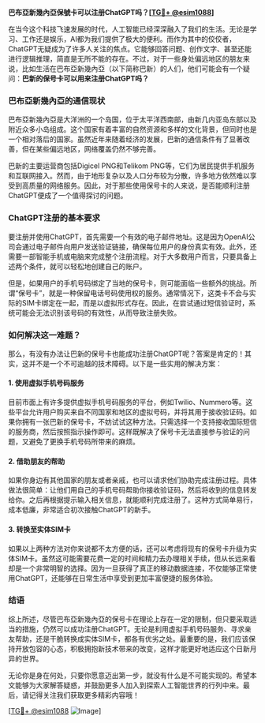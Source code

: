 **巴布亞新幾內亞保號卡可以注册ChatGPT吗？[[TG💪+ @esim1088](https://t.me/s/esim1088)]**

在当今这个科技飞速发展的时代，人工智能已经深深融入了我们的生活。无论是学习、工作还是娱乐，AI都为我们提供了极大的便利。而作为其中的佼佼者，ChatGPT无疑成为了许多人关注的焦点。它能够回答问题、创作文字、甚至还能进行逻辑推理，简直是无所不能的存在。不过，对于一些身处偏远地区的朋友来说，比如生活在巴布亞新幾內亞（以下简称巴新）的人们，他们可能会有一个疑问：**巴新的保号卡可以用来注册ChatGPT吗？**

### 巴布亞新幾內亞的通信现状

巴布亞新幾內亞是大洋洲的一个岛国，位于太平洋西南部，由新几内亚岛东部以及附近众多小岛组成。这个国家有着丰富的自然资源和多样的文化背景，但同时也是一个相对落后的国家。虽然近年来随着经济的发展，巴新的通信条件有了显著改善，但在某些偏远地区，网络覆盖仍然不够完善。

巴新的主要运营商包括Digicel PNG和Telikom PNG等，它们为居民提供手机服务和互联网接入。然而，由于地形复杂以及人口分布较为分散，许多地方依然难以享受到高质量的网络服务。因此，对于那些使用保号卡的人来说，是否能顺利注册ChatGPT便成了一个值得探讨的问题。

### ChatGPT注册的基本要求

要注册并使用ChatGPT，首先需要一个有效的电子邮件地址。这是因为OpenAI公司会通过电子邮件向用户发送验证链接，确保每位用户的身份真实有效。此外，还需要一部智能手机或电脑来完成整个注册流程。对于大多数用户而言，只要具备上述两个条件，就可以轻松地创建自己的账户。

但是，如果用户的手机号码绑定了当地的保号卡，则可能面临一些额外的挑战。所谓“保号卡”，就是一种保留电话号码使用权的服务。通常情况下，这类卡不会与实际的SIM卡绑定在一起，而是以虚拟形式存在。因此，在尝试通过短信验证时，系统可能会无法识别该号码的有效性，从而导致注册失败。

### 如何解决这一难题？

那么，有没有办法让巴新的保号卡也能成功注册ChatGPT呢？答案是肯定的！其实，这并不是一个不可逾越的技术障碍。以下是一些实用的解决方案：

#### 1. 使用虚拟手机号码服务

目前市面上有许多提供虚拟手机号码服务的平台，例如Twilio、Nummero等。这些平台允许用户购买来自不同国家和地区的虚拟号码，并将其用于接收验证码。如果你拥有一张巴新的保号卡，不妨试试这种方法。只需选择一个支持接收国际短信的服务商，然后按照指示操作即可。这样既解决了保号卡无法直接参与验证的问题，又避免了更换手机号码所带来的麻烦。

#### 2. 借助朋友的帮助

如果你身边有其他国家的朋友或者亲戚，也可以请求他们协助完成注册过程。具体做法很简单：让他们用自己的手机号码帮助你接收验证码，然后将收到的信息转发给你。之后再根据提示输入相关信息，就能顺利完成注册了。这种方式简单易行，成本低廉，非常适合初次接触ChatGPT的新手。

#### 3. 转换至实体SIM卡

如果以上两种方法对你来说都不太方便的话，还可以考虑将现有的保号卡升级为实体SIM卡。虽然这可能需要花费一定的时间和精力去办理相关手续，但从长远来看却是一个非常明智的选择。因为一旦获得了真正的移动数据连接，不仅能够正常使用ChatGPT，还能够在日常生活中享受到更加丰富便捷的服务体验。

### 结语

综上所述，尽管巴布亞新幾內亞的保号卡在理论上存在一定的限制，但只要采取适当的措施，仍然可以成功注册ChatGPT。无论是利用虚拟手机号码服务、寻求亲友帮助，还是干脆转换成实体SIM卡，都各有优劣之处。最重要的是，我们应该保持开放包容的心态，积极拥抱新技术带来的改变，这样才能更好地适应这个日新月异的世界。

无论你是身在何处，只要你愿意迈出第一步，就没有什么是不可能实现的。希望本文能够为大家解答疑惑，并鼓励更多人加入到探索人工智能世界的行列中来。最后，请记得关注我们获取更多精彩内容哦！

[[TG💪+ @esim1088](https://t.me/s/esim1088) ![Image](https://i.postimg.cc/4NQfJmqS/Snipaste-2025-05-13-00-14-12.png)]